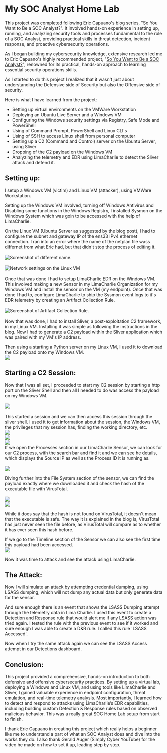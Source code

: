 # My SOC Analyst Home Lab
This project was completed following Eric Capuano's blog series, "So You Want to Be a SOC Analyst?". It involved hands-on experience in setting up, running, and analyzing security tools and processes fundamental to the role of a SOC Analyst, providing practical skills in threat detection, incident response, and proactive cybersecurity operations.

As I began building my cybersecurity knowledge, extensive research led me to Eric Capuano's highly recommended project, "[So You Want to Be a SOC Analyst?](https://blog.ecapuano.com/p/so-you-want-to-be-a-soc-analyst-intro)", renowned for its practical, hands-on approach to learning essential security operations skills.

As I started to do this project I realized that it wasn't just about understanding the Defensive side of Security but also the Offensive side of security.

Here is what I have learned from the project:
- Setting up virtual environments on the VMWare Workstation
- Deploying an Ubuntu Live Server and a Windows VM
- Configuring the Windows security settings via Registry, Safe Mode and PowerShell
- Using of Command Prompt, PowerShell and Linux CLI's
- Using of SSH to access Linux shell from personal computer
- Setting up a C2 (Command and Control) server on the Ubuntu Server, using Sliver
- Dropping of the C2 payload on the Windows VM
- Analyzing the telemetry and EDR using LimaCharlie to detect the Sliver attack and defend it.

## Setting up:

I setup a Windows VM (victim) and Linux VM (attacker), using VMWare Workstation.

Setting up the Windows VM involved, turning off Windows Antivirus and Disabling some functions in the Windows Registry, I installed Sysmon on the Windows System which was goin to be accessed with the help of LimaCharlie.

On the Linux VM (Ubuntu Server as suggested by the blog post), I had to configure the subnet and gateway IP of the ens33 IPv4 ethernet connection. I ran into an error where the name of the netplan file wass differnet from what Eric had, but that didn't stop the process of editing it.\
\
![Screenshot of different name.](images/different_netplan_file.png)\
\
![Network settings on the Linux VM](images/linux_network.png)\
\
Once that was done I had to setup LimaCharlie EDR on the Windows VM. This involved making a new Sensor in my LimaCharlie Organization for my Windows VM and install the sensor on the VM (my endpoint). Once that was done I had to, configure LimaCharlie to ship the Sysmon event logs to it's EDR telemetry by creating an Artifact Collection Rule.\
\
![Screenshot of Artifact Collection Rule.](images/windows_sysmon_logs.png)\
\
Now that was done, I had to install Sliver, a post-exploitation C2 framework, in my Linux VM. Installing it was simple as following the instructions in the blog. Now I had to generate a C2 payload within the Sliver application which was paired with my VM's IP address.

Then using a starting a Python server on my Linux VM, I used it to download the C2 payload onto my Windows VM.
\
![](images/download_file.png)

## Starting a C2 Session:
Now that I was all set, I proceeded to start my C2 session by starting a http port on the Sliver Shell and then all I needed to do was access the payload on my Windows VM.\
\
![](images/whoami.png)
\
\
This started a session and we can then access this session through the sliver shell. I used it to get information about the session, the Windows VM, the privileges that my session has, finding the working directory, etc.\
![](images/info,pwd,netstat.png)\
![](images/ps.png)\
![](images/payloa.png)\
If we open the Processes section in our LimaCharlie Sensor, we can look for our C2 process, with the search bar and find it and we can see he details, which displays the Source IP as well as the Process ID it is running as.\
\
![](images/processes.png)

Diving further into the File System section of the sensor, we can find the payload exactly where we downloaded it and check the hash of the executable file with VirusTotal.\
\
![](images/payload_hash.png)\
![](images/virus_total.png)

While it does say that the hash is not found on VirusTotal, it doesn't mean that the executable is safe. The way it is explained in the blog is, VirusTotal has just never seen the file before, as VirusTotal will compare as to whether it has ever seen this hash before.

If we go to the Timeline section of the Sensor we can also see the first time this payload had been accessed.\
![](images/event.png)

Now it was time to attack and see the attack using LimaCharlie.

## The Attack:
Now I will simulate an attack by attempting credential dumping, using LSASS dumping, which will not dump any actual data but only generate data for the sensor.

And sure enough there is an event that shows the LSASS Dumping attempt through the telemetry data in Lima Charlie. I used this event to create a Detection and Response rule that would alert me if any LSASS action was tried again. I tested the rule with the previous event to see if it worked and sure enough I was able to create a D&R rule. I called this rule 'LSASS Accessed'.

Now when I try the same attack again we can see the LSASS Access attempt in our Detections dashboard.

## Conclusion:
This project provided a comprehensive, hands-on introduction to both defensive and offensive cybersecurity practices. By setting up a virtual lab, deploying a Windows and Linux VM, and using tools like LimaCharlie and Sliver, I gained valuable experience in endpoint configuration, threat emulation, and real-time telemetry analysis. Most importantly, I learned how to detect and respond to attacks using LimaCharlie’s EDR capabilities, including building custom Detection & Response rules based on observed malicious behavior. This was a really great SOC Home Lab setup from start to finish.

I thank Eric Capuano in creating this project which really helps a beginner like me to understand a part of what an SOC Analyst does and dive into the works they do. I also thank Gerald Auger (Simply Cyber YouTube) for the video he made on how to set it up, leading step by step.
